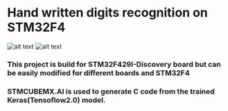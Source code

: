 # Hand written digits recognition on STM32F4


![alt text](https://i.imgur.com/0YPdsCz.png "Hand written digits recognition on STM32F4")
![alt text](https://codetolight.files.wordpress.com/2017/11/network.png?w=1108)
### This project is build for STM32F429I-Discovery board but can be easily modified for different boards and STM32F4
### STMCUBEMX.AI is used to generate C code from the trained Keras(Tensoflow2.0) model.

